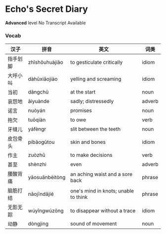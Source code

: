 # Echo's Secret Diary
**Advanced** level
No Transcript Available
### Vocab
|汉子|拼音|英文|词类|
|----|----|----|----|
|指手划脚|zhǐshǒuhuàjiǎo|to gesticulate critically|idiom|
|大呼小叫|dàhūxiǎojiào|yelling and screaming|idiom|
|当初|dāngchū|at the start|noun|
|哀怨地|āiyuànde|sadly; distressedly|adverb|
|诺言|nuòyán|promises|noun|
|拖欠|tuōqiàn|to owe|verb|
|牙缝儿|yáfèngr|slit between the teeth|noun|
|皮包骨头|píbāogǔtou|skin and bones|idiom|
|作主|zuòzhǔ|to make decisions|verb|
|甚至|shènzhi|even|adverb|
|腰酸背痛|yāosuānbèitòng|an aching waist and a sore back|phrase|
|脑筋打结|nǎojīndǎjié|one's mind in knots; unable to think|phrase|
|无影无踪|wúyǐngwúzōng|to disappear without a trace|idiom|
|动静|dòngjing|sound of movement|noun|